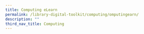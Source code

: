 ```yaml
---
title: Computing eLearn
permalink: /library-digital-toolkit/computing/omputingearn/
description: ""
third_nav_title: Computing
---
```

